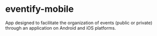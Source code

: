 # eventify-mobile
App designed to facilitate the organization of events (public or private) through an application on Android and iOS platforms.
